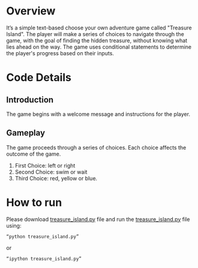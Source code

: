 # Overview
It’s a simple text-based choose your own adventure game called "Treasure Island". The player will make a series of choices to navigate through the game, with the goal of finding the hidden treasure, without knowing what lies ahead on the way. The game uses conditional statements to determine the player's progress based on their inputs.

# Code Details
## Introduction
The game begins with a welcome message and instructions for the player.

## Gameplay
The game proceeds through a series of choices. Each choice affects the outcome of the game.

1. First Choice: left or right
2. Second Choice: swim or wait
3. Third Choice: red, yellow or blue.

# How to run 
Please download [treasure_island.py](https://github.com/RafiqulT1/100_days_python/blob/main/01_treasure_island/treasure_island.py) file and run the [treasure_island.py](https://github.com/RafiqulT1/100_days_python/blob/main/01_treasure_island/treasure_island.py) file using:

```
“python treasure_island.py”
```
or 
```
“ipython treasure_island.py”
```

